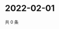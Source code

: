 # 2022-02-01

共 0 条

<!-- BEGIN WEIBO -->
<!-- 最后更新时间 Tue Feb 01 2022 20:18:21 GMT+0800 (China Standard Time) -->

<!-- END WEIBO -->
